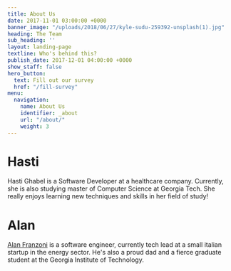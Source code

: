 ```yaml
---
title: About Us
date: 2017-11-01 03:00:00 +0000
banner_image: "/uploads/2018/06/27/kyle-sudu-259392-unsplash(1).jpg"
heading: The Team
sub_heading: ''
layout: landing-page
textline: Who's behind this?
publish_date: 2017-12-01 04:00:00 +0000
show_staff: false
hero_button:
  text: Fill out our survey
  href: "/fill-survey"
menu:
  navigation:
    name: About Us
    identifier: _about
    url: "/about/"
    weight: 3
---
```

# Hasti
Hasti Ghabel is a Software Developer at a healthcare company. Currently, she is also studying master of Computer Science at Georgia Tech. She really enjoys learning new techniques and skills in her field of study!

# Alan
[Alan Franzoni](https://www.linkedin.com/in/alanfranzoni/) is a software engineer, currently tech lead at a small italian startup in the energy sector. He's also a proud dad and a fierce graduate student at the Georgia Institute of Technology.
